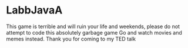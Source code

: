 # LabbJavaA

This game is terrible and will ruin your life and weekends, please do not attempt to code this absolutely garbage game
Go and watch movies and memes instead. Thank you for coming to my TED talk
